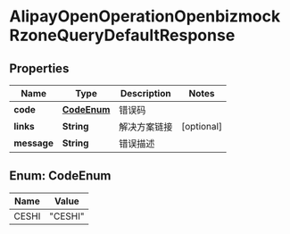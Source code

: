 

# AlipayOpenOperationOpenbizmockRzoneQueryDefaultResponse


## Properties

| Name | Type | Description | Notes |
|------------ | ------------- | ------------- | -------------|
|**code** | [**CodeEnum**](#CodeEnum) | 错误码 |  |
|**links** | **String** | 解决方案链接 |  [optional] |
|**message** | **String** | 错误描述 |  |



## Enum: CodeEnum

| Name | Value |
|---- | -----|
| CESHI | &quot;CESHI&quot; |



